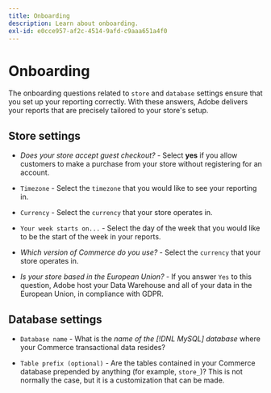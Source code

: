 ```yaml
---
title: Onboarding
description: Learn about onboarding.
exl-id: e0cce957-af2c-4514-9afd-c9aaa651a4f0
---
```

# Onboarding

The onboarding questions related to `store` and `database` settings ensure that you set up your reporting correctly. With these answers, Adobe delivers your reports that are precisely tailored to your store's setup.

## Store settings

-  *Does your store accept guest checkout?* - Select **yes** if you allow customers to make a purchase from your store without registering for an account.

-  `Timezone` - Select the `timezone` that you would like to see your reporting in.

-  `Currency` - Select the `currency` that your store operates in.

-  `Your week starts on...` - Select the day of the week that you would like to be the start of the week in your reports.

-  *Which version of Commerce do you use?* - Select the `currency` that your store operates in.

-  *Is your store based in the European Union?* - If you answer `Yes` to this question, Adobe host your Data Warehouse and all of your data in the European Union, in compliance with GDPR.

## Database settings

-  `Database name` - What is the *name of the [!DNL MySQL] database* where your Commerce transactional data resides?

-  `Table prefix (optional)` - Are the tables contained in your Commerce database prepended by anything (for example, `store_`)? This is not normally the case, but it is a customization that can be made.
